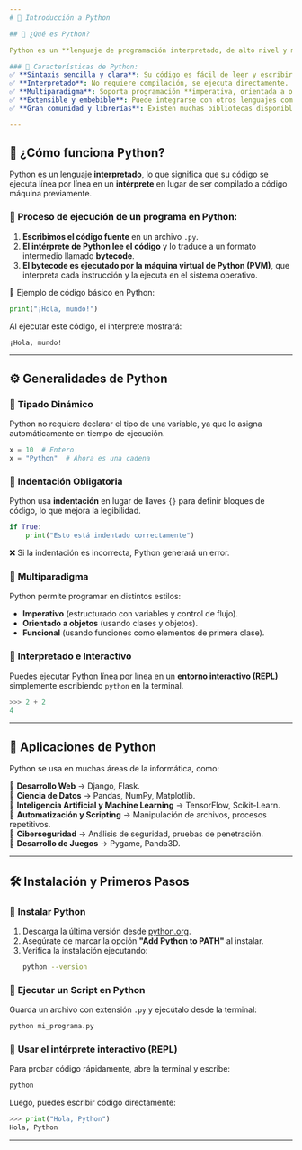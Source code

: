 ```yaml
---
# 📌 Introducción a Python

## 🐍 ¿Qué es Python?

Python es un **lenguaje de programación interpretado, de alto nivel y multiparadigma**, diseñado para ser fácil de leer y escribir. Es ampliamente utilizado en diversas áreas como desarrollo web, análisis de datos, inteligencia artificial y automatización.

### 📜 Características de Python:
✅ **Sintaxis sencilla y clara**: Su código es fácil de leer y escribir.  
✅ **Interpretado**: No requiere compilación, se ejecuta directamente.  
✅ **Multiparadigma**: Soporta programación **imperativa, orientada a objetos y funcional**.  
✅ **Extensible y embebible**: Puede integrarse con otros lenguajes como C y Java.  
✅ **Gran comunidad y librerías**: Existen muchas bibliotecas disponibles para diversas tareas.

---
```


## 🔧 ¿Cómo funciona Python?

Python es un lenguaje **interpretado**, lo que significa que su código se ejecuta línea por línea en un **intérprete** en lugar de ser compilado a código máquina previamente.

### 🔹 Proceso de ejecución de un programa en Python:
1. **Escribimos el código fuente** en un archivo `.py`.
2. **El intérprete de Python lee el código** y lo traduce a un formato intermedio llamado **bytecode**.
3. **El bytecode es ejecutado por la máquina virtual de Python (PVM)**, que interpreta cada instrucción y la ejecuta en el sistema operativo.

📌 Ejemplo de código básico en Python:
```python
print("¡Hola, mundo!")
```

Al ejecutar este código, el intérprete mostrará:
```
¡Hola, mundo!
```

---

## ⚙️ Generalidades de Python

### 🔹 **Tipado Dinámico**
Python no requiere declarar el tipo de una variable, ya que lo asigna automáticamente en tiempo de ejecución.
```python
x = 10  # Entero
x = "Python"  # Ahora es una cadena
```

### 🔹 **Indentación Obligatoria**
Python usa **indentación** en lugar de llaves `{}` para definir bloques de código, lo que mejora la legibilidad.
```python
if True:
    print("Esto está indentado correctamente")
```
❌ Si la indentación es incorrecta, Python generará un error.

### 🔹 **Multiparadigma**
Python permite programar en distintos estilos:
- **Imperativo** (estructurado con variables y control de flujo).
- **Orientado a objetos** (usando clases y objetos).
- **Funcional** (usando funciones como elementos de primera clase).

### 🔹 **Interpretado e Interactivo**
Puedes ejecutar Python línea por línea en un **entorno interactivo (REPL)** simplemente escribiendo `python` en la terminal.
```python
>>> 2 + 2
4
```

---

## 🚀 Aplicaciones de Python
Python se usa en muchas áreas de la informática, como:

🔹 **Desarrollo Web** → Django, Flask.  
🔹 **Ciencia de Datos** → Pandas, NumPy, Matplotlib.  
🔹 **Inteligencia Artificial y Machine Learning** → TensorFlow, Scikit-Learn.  
🔹 **Automatización y Scripting** → Manipulación de archivos, procesos repetitivos.  
🔹 **Ciberseguridad** → Análisis de seguridad, pruebas de penetración.  
🔹 **Desarrollo de Juegos** → Pygame, Panda3D.  

---

## 🛠 Instalación y Primeros Pasos

### 🔹 **Instalar Python**
1. Descarga la última versión desde [python.org](https://www.python.org/).
2. Asegúrate de marcar la opción **"Add Python to PATH"** al instalar.
3. Verifica la instalación ejecutando:
   ```bash
   python --version
   ```

### 🔹 **Ejecutar un Script en Python**
Guarda un archivo con extensión `.py` y ejecútalo desde la terminal:
```bash
python mi_programa.py
```

### 🔹 **Usar el intérprete interactivo (REPL)**
Para probar código rápidamente, abre la terminal y escribe:
```bash
python
```
Luego, puedes escribir código directamente:
```python
>>> print("Hola, Python")
Hola, Python
```

---
